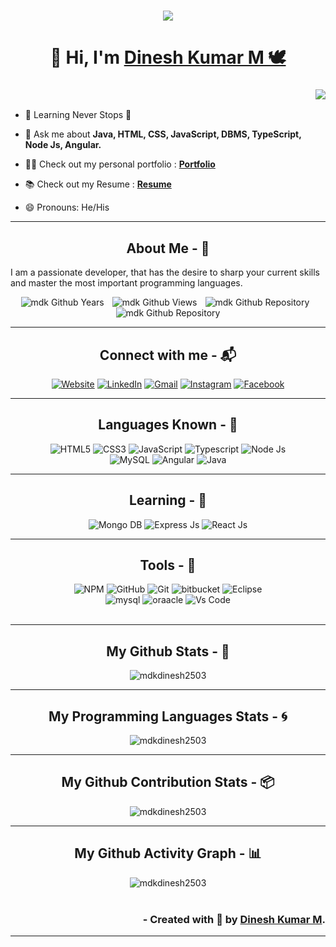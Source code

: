 <h3 align="center"><img src="https://capsule-render.vercel.app/api?type=Rounded&color=438CB5&height=90&section=header&text=💖DINESH%20KUMAR%20M💖&fontSize=40&fontColor=FFFFFF"/></h3>

<h1 align="center">👋 Hi, I'm <a href="https://github.com/mdkdinesh2503/" target="_blank"> Dinesh Kumar M 🕊️ </a></h1>

<h3 align="right"> <img src="https://readme-typing-svg.herokuapp.com?color=0357F7&lines=-+Full+Stack+Developer+%3A)"/> </h3>

- 🌱 Learning Never Stops 🚀

- 💭 Ask me about **Java, HTML, CSS, JavaScript, DBMS, TypeScript, Node Js, Angular.**

- 👨‍💻 Check out my personal portfolio : **<a href="https://mdkdinesh2503.github.io/mdk/" target="_blank">Portfolio</a>**

- 📚 Check out my Resume : **<a href="https://mdkdinesh2503.github.io/mdk/images/Dinesh_Resume.pdf" target="_blank">Resume</a>**

- 😄 Pronouns: He/His

---

<!-- About section starts -->
<h2 align="center"> About Me - 🦅 </h2>
<p> I am a passionate developer, that has the desire to sharp your current skills and master the most important programming languages. </p>
<div align="center">
  <img src="https://badges.pufler.dev/years/mdkdinesh2503?color=blue&style=for-the-badge" alt="mdk Github Years" />&numsp;
  <img src="https://komarev.com/ghpvc/?username=mdkdinesh2503&color=blue&style=for-the-badge" alt="mdk Github Views" />&numsp;
  <img src="https://badges.pufler.dev/repos/mdkdinesh2503?color=blue&style=for-the-badge" alt="mdk Github Repository" />&numsp;
  <img src="https://komarev.com/ghpvc/?username=mdkdinesh2503&label=Visitors&color=0e75b6&style=for-the-badge" alt="mdk Github Repository" />
</div>

---
<!-- About section ends -->

<!-- Social link section starts -->
<h2 align="center">Connect with me - 📬 </h2>
<div align="center">
  <a href="..."><img alt="Website" src="https://img.shields.io/badge/Website-DC143C?style=for-the-badge&logo=medium&logoColor=white"/></a>
  <a href="https://www.linkedin.com/in/mdkdinesh2503/"><img alt="LinkedIn" src="https://img.shields.io/badge/linkedin-%230077B5.svg?style=for-the-badge&logo=linkedin&logoColor=white"/></a>
  <a href="mailto:mdkdinesh2503@gmail.com"><img alt="Gmail" src="https://img.shields.io/badge/Gmail-D14836?style=for-the-badge&logo=gmail&logoColor=white"/></a>
  <a href="https://www.instagram.com/mdk_here_official/"><img alt="Instagram" src="https://img.shields.io/badge/Instagram-E4405F?style=for-the-badge&logo=instagram&logoColor=white"/></a>
  <a href="https://www.facebook.com/people/Dinesh-Kumar/pfbid02nqDxuJZQZp3ST8XfNDhiiT5qt6BobeAbysc8yNWiusLmJ4YFaFoo9su8XXFYUSjtl/"><img alt="Facebook" src="https://img.shields.io/badge/Facebook-%231877F2?style=for-the-badge&logo=facebook&logoColor=white"/></a>
</div>

---
<!-- Social link section ends -->

<!-- Skills section starts -->
<h2 align="center">Languages Known - 🧰 </h2>
<div align="center">
  <img alt="HTML5" src="https://img.shields.io/badge/html5-%23E34F26.svg?style=for-the-badge&logo=html5&logoColor=white"/>
  <img alt="CSS3" src="https://img.shields.io/badge/css3-%231572B6.svg?style=for-the-badge&logo=css3&logoColor=white"/> 
  <img alt="JavaScript" src="https://img.shields.io/badge/javascript-F7DF1E?style=for-the-badge&logo=javascript&logoColor=black"/> 
  <img alt="Typescript" src="https://img.shields.io/badge/typescript-%23007ACC.svg?style=for-the-badge&logo=typescript&logoColor=white"/>
  <img alt="Node Js" src="https://img.shields.io/badge/node.js-339933?style=for-the-badge&logo=node.js&logoColor=white"/> 
<br/>
  <img alt="MySQL" src="https://img.shields.io/badge/mysql-4479A1?style=for-the-badge&logo=mysql&logoColor=white"/>
  <img alt="Angular" src="https://img.shields.io/badge/angular-%23DD0031.svg?style=for-the-badge&logo=angular&logoColor=white"/>
  <img alt="Java" src="https://img.shields.io/badge/Java-%23ED8B00.svg?style=for-the-badge&logo=Java&logoColor=white"/>
</div>

---
<h2 align="center">Learning - 🤹</h2>
<div align="center">
  <img alt="Mongo DB" src="https://img.shields.io/badge/MongoDB-%234ea94b.svg?style=for-the-badge&logo=mongodb&logoColor=white"/>
  <img alt="Express Js" src="https://img.shields.io/badge/express.js-%23404d59.svg?style=for-the-badge&logo=express&logoColor=%2361DAFB"/>
  <img alt="React Js" src="https://img.shields.io/badge/react.js-61DBFB?style=for-the-badge&logo=react&logoColor=%23007ACC"/>
</div>

---
<!-- Skills section ends -->

<!-- Tools section starts -->
<h2 align="center">Tools - 🔭</h2>
<div align="center">
  <img alt="NPM" src="https://img.shields.io/badge/NPM-CB3837.svg?style=for-the-badge&logo=NPM&logoColor=white"/>
  <img alt="GitHub" src="https://img.shields.io/badge/GitHub-121013.svg?style=for-the-badge&logo=GitHub&logoColor=white"/>
  <img alt="Git" src="https://img.shields.io/badge/Git-F05032.svg?style=for-the-badge&logo=Git&logoColor=white"/>
  <img alt="bitbucket" src="https://img.shields.io/badge/bitbucket-%231572B6.svg?style=for-the-badge&logo=bitbucket&logoColor=white"/>
  <img alt="Eclipse" src="https://img.shields.io/badge/Eclipse%20IDE-2C2255?style=for-the-badge&logo=Eclipse%20IDE&logoColor=white"/> <br/>
  <img alt="mysql" src="https://img.shields.io/badge/mysql-%231572B6.svg?style=for-the-badge&logo=mysql&logoColor=white"/>
  <img alt="oraacle" src="https://img.shields.io/badge/oracle-CB3837?style=for-the-badge&logo=oracle&logoColor=white"/>
  <img alt="Vs Code" src="https://img.shields.io/badge/Visual_Studio-0078d7?style=for-the-badge&logo=visual%20studio&logoColor=white"/>
</div>
<br/>

---
<!-- Tools section ends -->

<!-- Github Statics section starts -->
<h2 align="center"> My Github Stats - 📣 </h2>
<p align="center">
  <img src="https://github-readme-stats.vercel.app/api?username=mdkdinesh2503&show_icons=true&theme=radical&locale=en" alt="mdkdinesh2503" />
</p>

---
<!-- Github Statics section ends -->

<!-- Programming Statics section starts -->
<h2 align="center"> My Programming Languages Stats - 🌀 </h2>
<p align="center">
  <img src="https://github-readme-stats.vercel.app/api/top-langs?username=mdkdinesh2503&show_icons=true&theme=radical&locale=en&layout=compact" alt="mdkdinesh2503" />
</p>

---
<!-- Programming Statics section ends -->

<!-- Github Contribution section starts -->
<h2 align="center"> My Github Contribution Stats - 📦 </h2>
<div align="center">
<img align="center" src="https://github-readme-streak-stats.herokuapp.com/?user=mdkdinesh2503&theme=radical&border=7F3FBF&background=0D1117" alt="mdkdinesh2503" />
</div>

---
<!-- Github Contribution section ends -->

<!-- Github Activity section starts -->
<h2 align="center"> My Github Activity Graph - 📊 </h2>
<div align="center">
<img align="center" src="https://github-readme-activity-graph.vercel.app/graph?username=mdkdinesh2503&custom_title=Dinesh%20Kumar%20M's%20GitHub%20Activity%20Graph&bg_color=0D1117&color=7F3FBF&line=7F3FBF&point=7F3FBF&area_color=FFFFFF&title_color=FFFFFF&border=7F3FBF&area=true" alt="mdkdinesh2503" />
</div>
<br/>
<!-- Github Activity section ends -->

 <h3 align="right">- Created with 🤍 by <a href="https://github.com/mdkdinesh2503/">Dinesh Kumar M</a>. </h3>

 ---
